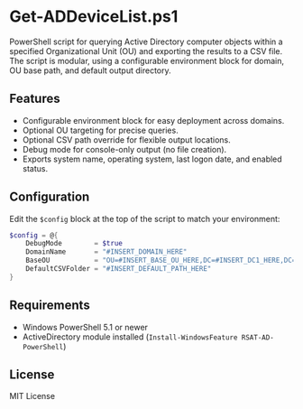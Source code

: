 # Get-ADDeviceList.ps1

PowerShell script for querying Active Directory computer objects within a specified Organizational Unit (OU) and exporting the results to a CSV file. The script is modular, using a configurable environment block for domain, OU base path, and default output directory.

## Features

* Configurable environment block for easy deployment across domains.
* Optional OU targeting for precise queries.
* Optional CSV path override for flexible output locations.
* Debug mode for console-only output (no file creation).
* Exports system name, operating system, last logon date, and enabled status.

## Configuration

Edit the `$config` block at the top of the script to match your environment:

```powershell
$config = @{
    DebugMode        = $true
    DomainName       = "#INSERT_DOMAIN_HERE"
    BaseOU           = "OU=#INSERT_BASE_OU_HERE,DC=#INSERT_DC1_HERE,DC=#INSERT_DC2_HERE,DC=#INSERT_DC3_HERE"
    DefaultCSVFolder = "#INSERT_DEFAULT_PATH_HERE"
}
```

## Requirements

* Windows PowerShell 5.1 or newer
* ActiveDirectory module installed (`Install-WindowsFeature RSAT-AD-PowerShell`)

## License

MIT License
